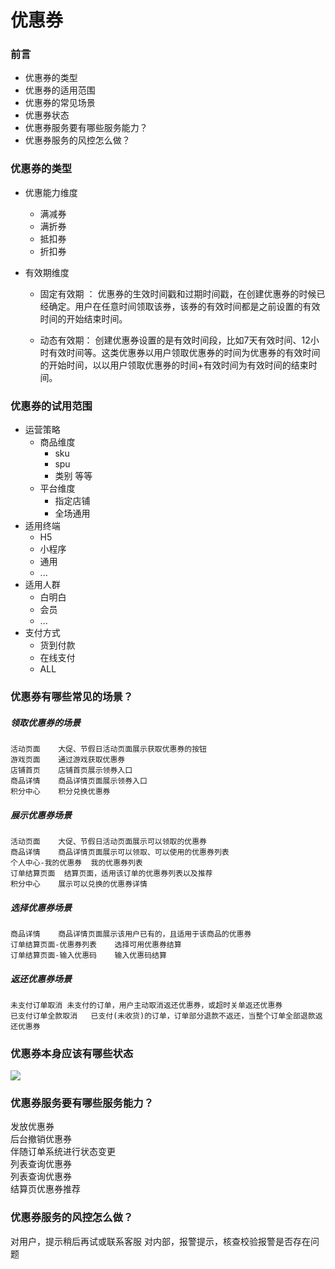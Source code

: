 # 优惠券

### 前言 
- 优惠券的类型
- 优惠券的适用范围
- 优惠券的常见场景
- 优惠券状态
- 优惠券服务要有哪些服务能力？
- 优惠券服务的风控怎么做？

### 优惠券的类型

 - 优惠能力维度
    + 满减券
    + 满折券
    + 抵扣券
    + 折扣券
  
 - 有效期维度
     + 固定有效期  ： 优惠券的生效时间戳和过期时间戳，在创建优惠券的时候已经确定。用户在任意时间领取该券，该券的有效时间都是之前设置的有效时间的开始结束时间。
        
     + 动态有效期： 创建优惠券设置的是有效时间段，比如7天有效时间、12小时有效时间等。这类优惠券以用户领取优惠券的时间为优惠券的有效时间的开始时间，以以用户领取优惠券的时间+有效时间为有效时间的结束时间。
     
 
### 优惠券的试用范围

- 运营策略
    + 商品维度
        + sku
        + spu 
        + 类别 等等
    + 平台维度
        + 指定店铺
        + 全场通用
- 适用终端
    + H5 
    + 小程序
    + 通用 
    + ...
- 适用人群
    + 白明白
    + 会员
    + ...    
- 支付方式
    + 货到付款
    + 在线支付
    + ALL


###  优惠券有哪些常见的场景？

#####  领取优惠券的场景
    活动页面	大促、节假日活动页面展示获取优惠券的按钮
    游戏页面	通过游戏获取优惠券
    店铺首页	店铺首页展示领券入口
    商品详情	商品详情页面展示领券入口
    积分中心	积分兑换优惠券
    
#####  展示优惠券场景
    
    活动页面	大促、节假日活动页面展示可以领取的优惠券
    商品详情	商品详情页面展示可以领取、可以使用的优惠券列表
    个人中心-我的优惠券	我的优惠券列表
    订单结算页面	结算页面，适用该订单的优惠券列表以及推荐
    积分中心	展示可以兑换的优惠券详情
    
##### 选择优惠券场景
    商品详情	商品详情页面展示该用户已有的，且适用于该商品的优惠券
    订单结算页面-优惠券列表	选择可用优惠券结算
    订单结算页面-输入优惠码	输入优惠码结算
    
##### 返还优惠券场景
    未支付订单取消	未支付的订单，用户主动取消返还优惠券，或超时关单返还优惠券
    已支付订单全款取消	已支付(未收货)的订单，订单部分退款不返还，当整个订单全部退款返还优惠券

### 优惠券本身应该有哪些状态
![](http://cdn.veaer.com/coupon-status.jpg)


### 优惠券服务要有哪些服务能力？
发放优惠券   
后台撤销优惠券         
伴随订单系统进行状态变更        
列表查询优惠券     
列表查询优惠券     
结算页优惠券推荐     

### 优惠券服务的风控怎么做？   
对用户，提示稍后再试或联系客服 
对内部，报警提示，核查校验报警是否存在问题   
